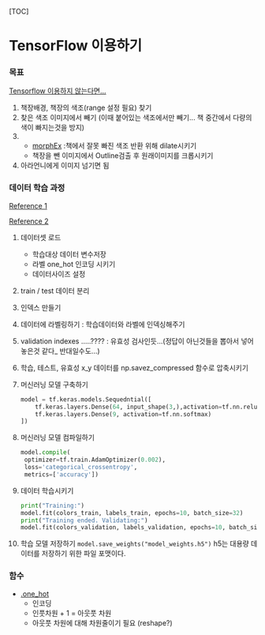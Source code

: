 [TOC]



# TensorFlow 이용하기



### 목표

[Tensorflow 이용하지 않는다면...](<https://bradbury.tistory.com/64>)

1. 책장배경, 책장의 색조(range 설정 필요) 찾기
2. 찾은 색조 이미지에서 빼기 (이때 붙어있는 색조에서만 빼기... 책 중간에서 다량의색이 빠지는것을 방지)
3. 
   - [morphEx](https://docs.opencv.org/3.4/dd/dd7/tutorial_morph_lines_detection.html) :책에서 잘못 빠진 색조 반환 위해 dilate시키기
   - 책장을 뺀 이미지에서 Outline검출 후 원래이미지를 크롭시키기
4. 아라언니에게 이미지 넘기면 됨



### 데이터 학습 과정

[Reference 1](<https://github.com/andreasntr/ColorClassifier>)

[Reference 2](<https://webnautes.tistory.com/1256>)

1. 데이터셋 로드

   - 학습대상 데이터 변수저장
   - 라벨 one_hot 인코딩 시키기
   - 데이터사이즈 설정

2. train / test 데이터 분리

3. 인덱스 만들기

4. 데이터에 라벨링하기 : 학습데이터와 라벨에 인덱싱해주기

5. validation indexes .....????  : 유효성 검사인듯...(정답이 아닌것들을 뽑아서 넣어놓은것 같다_ 반대일수도...)

6. 학습, 테스트, 유효성 x_y 데이터를 np.savez_compressed 함수로 압축시키기

7. 머신러닝 모델 구축하기

   ```python
   model = tf.keras.models.Sequedntial([
       tf.keras.layers.Dense(64, input_shape(3,),activation=tf.nn.relu),
       tf.keras.layers.Dense(9, activation=tf.nn.softmax)
   ])
   ```

8. 머신러닝 모델 컴파일하기

   ```python
   model.compile(
   	optimizer=tf.train.AdamOptimizer(0.002),
   	loss='categorical_crossentropy',
   	metrics=['accuracy'])
   ```

9. 데이터 학습시키기

   ```python
   print("Training:")
   model.fit(colors_train, labels_train, epochs=10, batch_size=32)
   print("Training ended. Validating:")
   model.fit(colors_validation, labels_validation, epochs=10, batch_size=32)
   ```

10. 학습 모델 저장하기
    `model.save_weights("model_weights.h5")`
    h5는 대용량 데이터를 저장하기 위한 파일 포맷이다.



### 함수

- [.one_hot](<http://blog.naver.com/PostView.nhn?blogId=wideeyed&logNo=221164692553&beginTime=0&jumpingVid=&from=search&redirect=Log&widgetTypeCall=true&directAccess=false>) 
  - 인코딩
  - 인풋차원 + 1 = 아웃풋 차원
  - 아웃풋 차원에 대해 차원줄이기 필요 (reshape?)